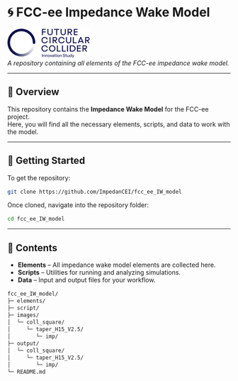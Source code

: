 # 🌀 FCC-ee Impedance Wake Model

![FCC-ee Logo](images/fcc_png.png)  
*A repository containing all elements of the FCC-ee impedance wake model.*

---

## 📂 Overview

This repository contains the **Impedance Wake Model** for the FCC-ee project.  
Here, you will find all the necessary elements, scripts, and data to work with the model.

---

## 🚀 Getting Started

To get the repository:

```bash
git clone https://github.com/ImpedanCEI/fcc_ee_IW_model
```

Once cloned, navigate into the repository folder:

```bash
cd fcc_ee_IW_model
```

---

## 📁 Contents

- **Elements** – All impedance wake model elements are collected here.
- **Scripts** – Utilities for running and analyzing simulations.
- **Data** – Input and output files for your workflow.

```
fcc_ee_IW_model/
├─ elements/
├─ script/
├─ images/
│  └─ coll_square/
│     └─ taper_H15_V2.5/
│        └─ imp/
├─ output/
│  └─ coll_square/
│     └─ taper_H15_V2.5/
│        └─ imp/
└─ README.md
```
